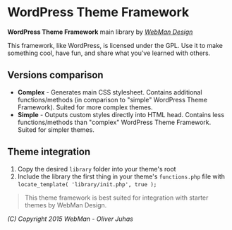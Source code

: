 # WordPress Theme Framework

**WordPress Theme Framework** main library by [*WebMan Design*](http://www.webmandesign.eu)

This framework, like WordPress, is licensed under the GPL.
Use it to make something cool, have fun, and share what you've learned with others.

## Versions comparison

* **Complex** - Generates main CSS stylesheet. Contains additional functions/methods (in comparison to "simple" WordPress Theme Framework). Suited for more complex themes.
* **Simple** - Outputs custom styles directly into HTML head. Contains less functions/methods than "complex" WordPress Theme Framework. Suited for simpler themes.

## Theme integration

1. Copy the desired `library` folder into your theme's root
2. Include the library the first thing in your theme's `functions.php` file with `locate_template( 'library/init.php', true );`

> This theme framework is best suited for integration with starter themes by WebMan Design.

*(C) Copyright 2015 WebMan - Oliver Juhas*
